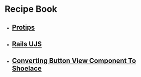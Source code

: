 # Recipe Book

- ## [Protips](/teamshares/recipes/protips.md)
- ## [Rails UJS](/teamshares/recipes/rails-ujs.md)
- ## [Converting Button View Component To Shoelace](/teamshares/recipes/buttons.md)
<!-- - ## [Cypress tests](/teamshares/recipes/cypress.md) -->
